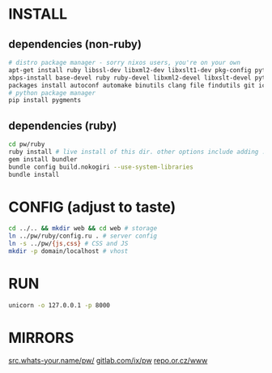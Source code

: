 # INSTALL
## dependencies (non-ruby)
``` sh
# distro package manager - sorry nixos users, you're on your own
apt-get install ruby libssl-dev libxml2-dev libxslt1-dev pkg-config python-pygments                                    # https://www.debian.org
xbps-install base-devel ruby ruby-devel libxml2-devel libxslt-devel python-Pygments                                    # https://www.voidlinux.eu
packages install autoconf automake binutils clang file findutils git iconv pkg-config python ruby ruby-dev libxslt-dev # https://termux.com
# python package manager
pip install pygments
```
## dependencies (ruby)
``` sh
cd pw/ruby
ruby install # live install of this dir. other options include adding . to ruby search-path or building a gem
gem install bundler
bundle config build.nokogiri --use-system-libraries
bundle install
```
# CONFIG (adjust to taste)
``` sh
cd ../.. && mkdir web && cd web # storage
ln ../pw/ruby/config.ru . # server config
ln -s ../pw/{js,css} # CSS and JS
mkdir -p domain/localhost # vhost
```
# RUN
``` sh
unicorn -o 127.0.0.1 -p 8000
```
# MIRRORS
[src.whats-your.name/pw/](http://src.whats-your.name/pw/)
[gitlab.com/ix/pw](https://gitlab.com/ix/pw)
[repo.or.cz/www](http://repo.or.cz/www)
